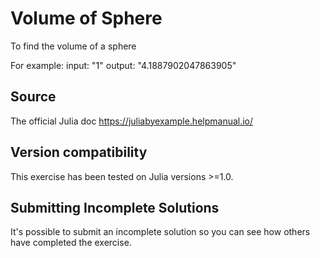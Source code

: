 # Volume of Sphere

To find the volume of a sphere

For example:
input: "1"
output: "4.1887902047863905"

## Source

The official Julia doc https://juliabyexample.helpmanual.io/

## Version compatibility
This exercise has been tested on Julia versions >=1.0.

## Submitting Incomplete Solutions
It's possible to submit an incomplete solution so you can see how others have completed the exercise.
